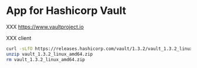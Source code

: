 # App for Hashicorp Vault

XXX https://www.vaultproject.io

XXX client

```bash
curl -sLfO https://releases.hashicorp.com/vault/1.3.2/vault_1.3.2_linux_amd64.zip
unzip vault_1.3.2_linux_amd64.zip
rm vault_1.3.2_linux_amd64.zip
```
